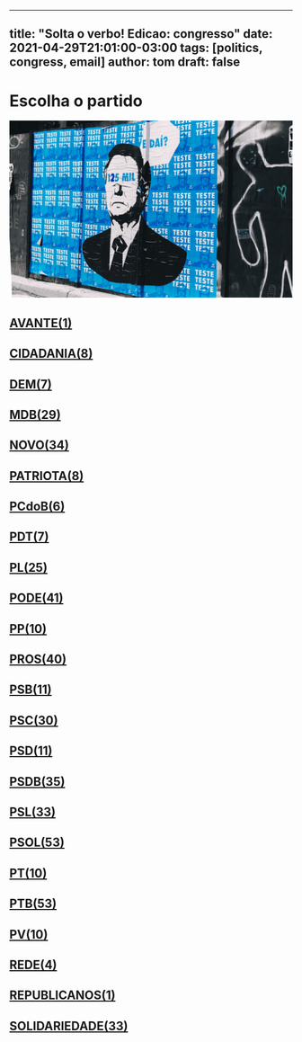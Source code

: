 
---
title: "Solta o verbo! Edicao: congresso"
date: 2021-04-29T21:01:00-03:00
tags: [politics, congress, email]
author: tom
draft: false
---
<h1>Escolha o partido</h1>
<img src="/images/bolsonegligencia.jpeg" />
<h2><a href="mailto:dep.luistibe@camara.leg.br,"> AVANTE(1) </a></h2><h2><a href="mailto:dep.ledasadala@camara.leg.br,dep.tito@camara.leg.br,dep.pastorsargentoisidorio@camara.leg.br,dep.andrejanones@camara.leg.br,dep.sebastiaooliveira@camara.leg.br,dep.greyceelias@camara.leg.br,dep.chiquinhobrazao@camara.leg.br,dep.danielcoelho@camara.leg.br,"> CIDADANIA(8) </a></h2><h2><a href="mailto:dep.carmenzanotto@camara.leg.br,dep.rubensbueno@camara.leg.br,dep.alexmanente@camara.leg.br,dep.arnaldojardim@camara.leg.br,dep.paulabelmonte@camara.leg.br,dep.davitoria@camara.leg.br,dep.geninhozuliani@camara.leg.br,"> DEM(7) </a></h2><h2><a href="mailto:dep.rodrigomaia@camara.leg.br,dep.pauloazi@camara.leg.br,dep.anibalgomes@camara.leg.br,dep.helioleite@camara.leg.br,dep.igorkannario@camara.leg.br,dep.arthuroliveiramaia@camara.leg.br,dep.carloshenriquegaguim@camara.leg.br,dep.sostenescavalcante@camara.leg.br,dep.luismiranda@camara.leg.br,dep.marcossoares@camara.leg.br,dep.fernandocoelhofilho@camara.leg.br,dep.elmarnascimento@camara.leg.br,dep.dr.zachariascalil@camara.leg.br,dep.juscelinofilho@camara.leg.br,dep.juninhodopneu@camara.leg.br,dep.kimkataguiri@camara.leg.br,dep.efraimfilho@camara.leg.br,dep.pedrolupion@camara.leg.br,dep.elicorreafilho@camara.leg.br,dep.alanrick@camara.leg.br,dep.davidsoares@camara.leg.br,dep.professoradorinhaseabrarezende@camara.leg.br,dep.olivalmarques@camara.leg.br,dep.bilacpinto@camara.leg.br,dep.josemarioschreiner@camara.leg.br,dep.normaayub@camara.leg.br,dep.alexandreleite@camara.leg.br,dep.leurlomantojunior@camara.leg.br,dep.fabioramalho@camara.leg.br,"> MDB(29) </a></h2><h2><a href="mailto:dep.gutembergreis@camara.leg.br,dep.sergiosouza@camara.leg.br,dep.dulcemiranda@camara.leg.br,dep.fabioreis@camara.leg.br,dep.marcosaureliosampaio@camara.leg.br,dep.giovanifeltes@camara.leg.br,dep.mosesrodrigues@camara.leg.br,dep.carloschiodini@camara.leg.br,dep.danieladowaguinho@camara.leg.br,dep.elcionebarbalho@camara.leg.br,dep.flavianomelo@camara.leg.br,dep.osmarterra@camara.leg.br,dep.maurolopes@camara.leg.br,dep.newtoncardosojr@camara.leg.br,dep.celsomaldaner@camara.leg.br,dep.rogeriopeninhamendonca@camara.leg.br,dep.carlosbezerra@camara.leg.br,dep.raulhenry@camara.leg.br,dep.marciobiolchi@camara.leg.br,dep.walteralves@camara.leg.br,dep.luciomosquini@camara.leg.br,dep.joaomarcelosouza@camara.leg.br,dep.juarezcosta@camara.leg.br,dep.isnaldobulhoesjr@camara.leg.br,dep.baleiarossi@camara.leg.br,dep.hermesparcianello@camara.leg.br,dep.herculanopassos@camara.leg.br,dep.viniciusfarah@camara.leg.br,dep.hildorocha@camara.leg.br,dep.jessicasales@camara.leg.br,dep.herciliocoelhodiniz@camara.leg.br,dep.alceumoreira@camara.leg.br,dep.josepriante@camara.leg.br,dep.alexisfonteyne@camara.leg.br,"> NOVO(34) </a></h2><h2><a href="mailto:dep.viniciuspoit@camara.leg.br,dep.marcelvanhattem@camara.leg.br,dep.lucasgonzalez@camara.leg.br,dep.adrianaventura@camara.leg.br,dep.gilsonmarques@camara.leg.br,dep.tiagomitraud@camara.leg.br,dep.pauloganime@camara.leg.br,dep.dr.frederico@camara.leg.br,"> PATRIOTA(8) </a></h2><h2><a href="mailto:dep.fredcosta@camara.leg.br,dep.pastoreurico@camara.leg.br,dep.marrecafilho@camara.leg.br,dep.roman@camara.leg.br,dep.alcidesrodrigues@camara.leg.br,dep.renildocalheiros@camara.leg.br,"> PCdoB(6) </a></h2><h2><a href="mailto:dep.aliceportugal@camara.leg.br,dep.perpetuaalmeida@camara.leg.br,dep.jandirafeghali@camara.leg.br,dep.danielalmeida@camara.leg.br,dep.professoramarcivania@camara.leg.br,dep.orlandosilva@camara.leg.br,dep.damiaofeliciano@camara.leg.br,"> PDT(7) </a></h2><h2><a href="mailto:dep.fabiohenrique@camara.leg.br,dep.afonsomotta@camara.leg.br,dep.leonidascristino@camara.leg.br,dep.pompeodemattos@camara.leg.br,dep.dagobertonogueira@camara.leg.br,dep.alexsantana@camara.leg.br,dep.felixmendoncajunior@camara.leg.br,dep.pauloramos@camara.leg.br,dep.silviacristina@camara.leg.br,dep.wolneyqueiroz@camara.leg.br,dep.gustavofruet@camara.leg.br,dep.subtenentegonzaga@camara.leg.br,dep.tabataamaral@camara.leg.br,dep.idilvanalencar@camara.leg.br,dep.eduardobismarck@camara.leg.br,dep.totonholopes@camara.leg.br,dep.jesussergio@camara.leg.br,dep.marioheringer@camara.leg.br,dep.andrefigueiredo@camara.leg.br,dep.marlonsantos@camara.leg.br,dep.flavionogueira@camara.leg.br,dep.flaviamorais@camara.leg.br,dep.chicodangelo@camara.leg.br,dep.tuliogadelha@camara.leg.br,dep.laertebessa@camara.leg.br,"> PL(25) </a></h2><h2><a href="mailto:dep.ediolopes@camara.leg.br,dep.josimarmaranhaozinho@camara.leg.br,dep.pastorgil@camara.leg.br,dep.magdamofatto@camara.leg.br,dep.lincolnportela@camara.leg.br,dep.zevitor@camara.leg.br,dep.joaomaia@camara.leg.br,dep.luiznishimori@camara.leg.br,dep.fernandorodolfo@camara.leg.br,dep.miguellombardi@camara.leg.br,dep.joaocarlosbacelar@camara.leg.br,dep.gelsonazevedo@camara.leg.br,dep.giacobo@camara.leg.br,dep.luizantoniocorrea@camara.leg.br,dep.giovanicherini@camara.leg.br,dep.marcioalvino@camara.leg.br,dep.marceloramos@camara.leg.br,dep.luizcarlosmotta@camara.leg.br,dep.joserocha@camara.leg.br,dep.abiliosantana@camara.leg.br,dep.juniorlourenco@camara.leg.br,dep.paulofreirecosta@camara.leg.br,dep.tiririca@camara.leg.br,dep.boscocosta@camara.leg.br,dep.christianedesouzayared@camara.leg.br,dep.sergiotoledo@camara.leg.br,dep.cristianovale@camara.leg.br,dep.raimundocosta@camara.leg.br,dep.capitaoaugusto@camara.leg.br,dep.altineucortes@camara.leg.br,dep.valdevannoventa@camara.leg.br,dep.sorayasantos@camara.leg.br,dep.policialkatiasastre@camara.leg.br,dep.vicentinhojunior@camara.leg.br,dep.aeltonfreitas@camara.leg.br,dep.capitaofabioabreu@camara.leg.br,dep.juniormano@camara.leg.br,dep.dr.jaziel@camara.leg.br,dep.wellingtonroberto@camara.leg.br,dep.viniciusgurgel@camara.leg.br,dep.igortimo@camara.leg.br,"> PODE(41) </a></h2><h2><a href="mailto:dep.renataabreu@camara.leg.br,dep.robertodelucena@camara.leg.br,dep.leomoraes@camara.leg.br,dep.josivaldojp@camara.leg.br,dep.ricardoteobaldo@camara.leg.br,dep.diegogarcia@camara.leg.br,dep.josemedeiros@camara.leg.br,dep.josenelto@camara.leg.br,dep.bacelar@camara.leg.br,dep.cacaleao@camara.leg.br,"> PP(10) </a></h2><h2><a href="mailto:dep.guilhermederrite@camara.leg.br,dep.ronaldocarletto@camara.leg.br,dep.celinaleao@camara.leg.br,dep.margaretecoelho@camara.leg.br,dep.marceloaro@camara.leg.br,dep.guilhermemussi@camara.leg.br,dep.angelaamin@camara.leg.br,dep.hirangoncalves@camara.leg.br,dep.atilalira@camara.leg.br,dep.atilalins@camara.leg.br,dep.arthurlira@camara.leg.br,dep.iracemaportella@camara.leg.br,dep.andrefufuca@camara.leg.br,dep.jaquelinecassol@camara.leg.br,dep.jeronimogoergen@camara.leg.br,dep.andreabdon@camara.leg.br,dep.ajalbuquerque@camara.leg.br,dep.aguinaldoribeiro@camara.leg.br,dep.afonsohamm@camara.leg.br,dep.laerciooliveira@camara.leg.br,dep.adrianodobaldy@camara.leg.br,dep.betorosado@camara.leg.br,dep.marionegromontejr@camara.leg.br,dep.dr.luizantonioteixeirajr@camara.leg.br,dep.nerigeller@camara.leg.br,dep.dimasfabiano@camara.leg.br,dep.ricardoizar@camara.leg.br,dep.eduardodafonte@camara.leg.br,dep.fernandomonteiro@camara.leg.br,dep.christinoaureo@camara.leg.br,dep.professoralcides@camara.leg.br,dep.faustopinato@camara.leg.br,dep.evairvieirademelo@camara.leg.br,dep.ricardobarros@camara.leg.br,dep.covattifilho@camara.leg.br,dep.francocartafina@camara.leg.br,dep.pedrowestphalen@camara.leg.br,dep.pinheirinho@camara.leg.br,dep.claudiocajado@camara.leg.br,dep.clarissagarotinho@camara.leg.br,"> PROS(40) </a></h2><h2><a href="mailto:dep.ulduricojunior@camara.leg.br,dep.toninhowandscheer@camara.leg.br,dep.erosbiondini@camara.leg.br,dep.welitonprado@camara.leg.br,dep.bocaaberta@camara.leg.br,dep.vaidonoliveira@camara.leg.br,dep.gastaovieira@camara.leg.br,dep.acaciofavacho@camara.leg.br,dep.capitaowagner@camara.leg.br,dep.carladickson@camara.leg.br,dep.odoricomonteiro@camara.leg.br,"> PSB(11) </a></h2><h2><a href="mailto:dep.rodrigocoelho@camara.leg.br,dep.eliasvaz@camara.leg.br,dep.emidinhomadeira@camara.leg.br,dep.rafaelmotta@camara.leg.br,dep.vilsondafetaemg@camara.leg.br,dep.lucianoducci@camara.leg.br,dep.jeffersoncampos@camara.leg.br,dep.lidicedamata@camara.leg.br,dep.alielmachado@camara.leg.br,dep.lizianebayer@camara.leg.br,dep.danilocabral@camara.leg.br,dep.alessandromolon@camara.leg.br,dep.rodrigoagostinho@camara.leg.br,dep.feliperigoni@camara.leg.br,dep.juliodelgado@camara.leg.br,dep.mauronazif@camara.leg.br,dep.felipecarreras@camara.leg.br,dep.camilocapiberibe@camara.leg.br,dep.rosanavalle@camara.leg.br,dep.marcelonilo@camara.leg.br,dep.gonzagapatriota@camara.leg.br,dep.heitorschuch@camara.leg.br,dep.gervasiomaia@camara.leg.br,dep.biradopindare@camara.leg.br,dep.miltoncoelho@camara.leg.br,dep.tadeualencar@camara.leg.br,dep.tedconti@camara.leg.br,dep.cassioandrade@camara.leg.br,dep.ricardosilva@camara.leg.br,dep.gilbertonascimento@camara.leg.br,"> PSC(30) </a></h2><h2><a href="mailto:dep.leonardogadelha@camara.leg.br,dep.osiresdamaso@camara.leg.br,dep.otonidepaula@camara.leg.br,dep.pauloeduardomartins@camara.leg.br,dep.aluisiomendes@camara.leg.br,dep.ricardodakarol@camara.leg.br,dep.andreferreira@camara.leg.br,dep.euclydespettersen@camara.leg.br,dep.glaustindafokus@camara.leg.br,dep.lauriete@camara.leg.br,dep.paulomagalhaes@camara.leg.br,"> PSD(11) </a></h2><h2><a href="mailto:dep.paulovicentecaleffi@camara.leg.br,dep.ottoalencarfilho@camara.leg.br,dep.neucimarfraga@camara.leg.br,dep.vermelho@camara.leg.br,dep.reinholdstephanesjunior@camara.leg.br,dep.misaelvarella@camara.leg.br,dep.stefanoaguiar@camara.leg.br,dep.sidneyleite@camara.leg.br,dep.ricardoguidi@camara.leg.br,dep.sergiobrito@camara.leg.br,dep.sargentofahur@camara.leg.br,dep.marxbeltrao@camara.leg.br,dep.pedroaugustopalareti@camara.leg.br,dep.marcobertaiolli@camara.leg.br,dep.joaquimpassarinho@camara.leg.br,dep.andredepaula@camara.leg.br,dep.edilaziojunior@camara.leg.br,dep.charlesfernandes@camara.leg.br,dep.hugoleal@camara.leg.br,dep.haroldocathedral@camara.leg.br,dep.juniorferrari@camara.leg.br,dep.expeditonetto@camara.leg.br,dep.antoniobrito@camara.leg.br,dep.diegoandrade@camara.leg.br,dep.fabiomitidieri@camara.leg.br,dep.domingosneto@camara.leg.br,dep.franciscojr@camara.leg.br,dep.juliocesar@camara.leg.br,dep.flordelis@camara.leg.br,dep.darcidematos@camara.leg.br,dep.fabiotrad@camara.leg.br,dep.delegadoedermauro@camara.leg.br,dep.cezinhademadureira@camara.leg.br,dep.josenunes@camara.leg.br,dep.betopereira@camara.leg.br,"> PSDB(35) </a></h2><h2><a href="mailto:dep.mararocha@camara.leg.br,dep.samuelmoreira@camara.leg.br,dep.ednahenrique@camara.leg.br,dep.celsosabino@camara.leg.br,dep.eduardobarbosa@camara.leg.br,dep.celiosilveira@camara.leg.br,dep.rodrigodecastro@camara.leg.br,dep.sheridan@camara.leg.br,dep.marianacarvalho@camara.leg.br,dep.terezanelma@camara.leg.br,dep.eduardocury@camara.leg.br,dep.nilsonpinto@camara.leg.br,dep.otavioleite@camara.leg.br,dep.carlossampaio@camara.leg.br,dep.rosemodesto@camara.leg.br,dep.rossoni@camara.leg.br,dep.daniloforte@camara.leg.br,dep.brunafurlan@camara.leg.br,dep.biacavassa@camara.leg.br,dep.geovaniadesa@camara.leg.br,dep.danieltrzeciak@camara.leg.br,dep.pauloabiackel@camara.leg.br,dep.pedrovilela@camara.leg.br,dep.rafafa@camara.leg.br,dep.lucasredecker@camara.leg.br,dep.alexandrefrota@camara.leg.br,dep.domingossavio@camara.leg.br,dep.vitorlippi@camara.leg.br,dep.adolfoviana@camara.leg.br,dep.aecioneves@camara.leg.br,dep.luizcarlos@camara.leg.br,dep.vanderleimacris@camara.leg.br,dep.nereucrispim@camara.leg.br,"> PSL(33) </a></h2><h2><a href="mailto:dep.delegadomarcelofreitas@camara.leg.br,dep.delegadoantoniofurtado@camara.leg.br,dep.professorjoziel@camara.leg.br,dep.fabioschiochet@camara.leg.br,dep.delegadopablo@camara.leg.br,dep.professoradayanepimentel@camara.leg.br,dep.nelsonbarbudo@camara.leg.br,dep.danielsilveira@camara.leg.br,dep.carlosjordy@camara.leg.br,dep.delegadowaldir@camara.leg.br,dep.feliciolaterca@camara.leg.br,dep.danielfreitas@camara.leg.br,dep.coroneltadeu@camara.leg.br,dep.carolinedetoni@camara.leg.br,dep.coronelchrisostomo@camara.leg.br,dep.coronelarmando@camara.leg.br,dep.dr.luizovando@camara.leg.br,dep.dra.sorayamanato@camara.leg.br,dep.eduardobolsonaro@camara.leg.br,dep.christonietto@camara.leg.br,dep.charllesevangelista@camara.leg.br,dep.nicoletti@camara.leg.br,dep.felipefrancischini@camara.leg.br,dep.junioamaral@camara.leg.br,dep.carlazambelli@camara.leg.br,dep.majorfabiana@camara.leg.br,dep.heliolopes@camara.leg.br,dep.marceloalvaroantonio@camara.leg.br,dep.heitorfreire@camara.leg.br,dep.marcelobrum@camara.leg.br,dep.luizlima@camara.leg.br,dep.lucianobivar@camara.leg.br,dep.gurgel@camara.leg.br,dep.guigapeixoto@camara.leg.br,dep.marciolabre@camara.leg.br,dep.lourivalgomes@camara.leg.br,dep.loestertrutis@camara.leg.br,dep.alinesleutjes@camara.leg.br,dep.alesilva@camara.leg.br,dep.vitorhugo@camara.leg.br,dep.leomotta@camara.leg.br,dep.biakicis@camara.leg.br,dep.abouanni@camara.leg.br,dep.bibonunes@camara.leg.br,dep.bozzella@camara.leg.br,dep.generalpeternelli@camara.leg.br,dep.generalgirao@camara.leg.br,dep.sanderson@camara.leg.br,dep.filipebarros@camara.leg.br,dep.julianlemos@camara.leg.br,dep.joicehasselmann@camara.leg.br,dep.luizphilippedeorleansebraganca@camara.leg.br,dep.vivireis@camara.leg.br,"> PSOL(53) </a></h2><h2><a href="mailto:dep.davidmiranda@camara.leg.br,dep.ivanvalente@camara.leg.br,dep.fernandamelchionna@camara.leg.br,dep.luizaerundina@camara.leg.br,dep.marcelofreixo@camara.leg.br,dep.aureacarolina@camara.leg.br,dep.glauberbraga@camara.leg.br,dep.taliriapetrone@camara.leg.br,dep.samiabomfim@camara.leg.br,dep.zeneto@camara.leg.br,"> PT(10) </a></h2><h2><a href="mailto:dep.ruifalcao@camara.leg.br,dep.professorarosaneide@camara.leg.br,dep.zecarlos@camara.leg.br,dep.bohngass@camara.leg.br,dep.rubensotoni@camara.leg.br,dep.afonsoflorence@camara.leg.br,dep.waldenorpereira@camara.leg.br,dep.betofaro@camara.leg.br,dep.arlindochinaglia@camara.leg.br,dep.carlosveras@camara.leg.br,dep.carloszarattini@camara.leg.br,dep.rogeriocorreia@camara.leg.br,dep.alencarsantanabraga@camara.leg.br,dep.reginaldolopes@camara.leg.br,dep.alexandrepadilha@camara.leg.br,dep.rejanedias@camara.leg.br,dep.vicentinho@camara.leg.br,dep.celiomoura@camara.leg.br,dep.vanderloubet@camara.leg.br,dep.valmirassuncao@camara.leg.br,dep.airtonfaleiro@camara.leg.br,dep.beneditadasilva@camara.leg.br,dep.pauloguedes@camara.leg.br,dep.pedrouczai@camara.leg.br,dep.odaircunha@camara.leg.br,dep.niltotatto@camara.leg.br,dep.nataliabonavides@camara.leg.br,dep.merlongsolano@camara.leg.br,dep.freianastacioribeiro@camara.leg.br,dep.mariliaarraes@camara.leg.br,dep.marcon@camara.leg.br,dep.gleisihoffmann@camara.leg.br,dep.heldersalomao@camara.leg.br,dep.luiziannelins@camara.leg.br,dep.henriquefontana@camara.leg.br,dep.joaodaniel@camara.leg.br,dep.jorgesolla@camara.leg.br,dep.joseairtonfelixcirilo@camara.leg.br,dep.leonardomonteiro@camara.leg.br,dep.joseguimaraes@camara.leg.br,dep.leodebrito@camara.leg.br,dep.josericardo@camara.leg.br,dep.joseildoramos@camara.leg.br,dep.erikakokay@camara.leg.br,dep.enioverri@camara.leg.br,dep.mariadorosario@camara.leg.br,dep.zecadirceu@camara.leg.br,dep.paulopimenta@camara.leg.br,dep.pauloteixeira@camara.leg.br,dep.padrejoao@camara.leg.br,dep.paulao@camara.leg.br,dep.patrusananias@camara.leg.br,dep.nivaldoalbuquerque@camara.leg.br,"> PTB(53) </a></h2><h2><a href="mailto:dep.eduardocosta@camara.leg.br,dep.luisacanziani@camara.leg.br,dep.marcelomoraes@camara.leg.br,dep.mauriciodziedricki@camara.leg.br,dep.wilsonsantiago@camara.leg.br,dep.paulobengtson@camara.leg.br,dep.pedrolucasfernandes@camara.leg.br,dep.pedroaugustobezerra@camara.leg.br,dep.emanuelpinheironeto@camara.leg.br,dep.professorisraelbatista@camara.leg.br,"> PV(10) </a></h2><h2><a href="mailto:dep.leandre@camara.leg.br,dep.celiostudart@camara.leg.br,dep.enricomisasi@camara.leg.br,dep.joeniawapichana@camara.leg.br,"> REDE(4) </a></h2><h2><a href="mailto:dep.alinegurgel@camara.leg.br,"> REPUBLICANOS(1) </a></h2><h2><a href="mailto:dep.jhonatandejesus@camara.leg.br,dep.luizaogoulart@camara.leg.br,dep.amaroneto@camara.leg.br,dep.joaocampos@camara.leg.br,dep.heliocosta@camara.leg.br,dep.viniciuscarvalho@camara.leg.br,dep.aroldomartins@camara.leg.br,dep.cleberverde@camara.leg.br,dep.jorgebraz@camara.leg.br,dep.vavamartins@camara.leg.br,dep.hugomotta@camara.leg.br,dep.benesleocadio@camara.leg.br,dep.marciomarinho@camara.leg.br,dep.rosangelagomes@camara.leg.br,dep.ossesiosilva@camara.leg.br,dep.miltonvieira@camara.leg.br,dep.carlosgomes@camara.leg.br,dep.robertoalves@camara.leg.br,dep.capitaoalbertoneto@camara.leg.br,dep.juliocesarribeiro@camara.leg.br,dep.lafayettedeandrada@camara.leg.br,dep.tiaeron@camara.leg.br,dep.severinopessoa@camara.leg.br,dep.silascamara@camara.leg.br,dep.mariarosas@camara.leg.br,dep.silviocostafilho@camara.leg.br,dep.gilcutrim@camara.leg.br,dep.gilbertoabramo@camara.leg.br,dep.marcospereira@camara.leg.br,dep.pr.marcofeliciano@camara.leg.br,dep.celsorussomanno@camara.leg.br,dep.dr.goncalo@camara.leg.br,dep.zesilva@camara.leg.br,"> SOLIDARIEDADE(33) </a></h2>